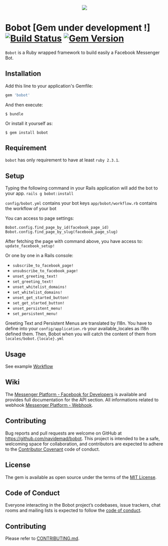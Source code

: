 <p align="center">
   <img src="https://raw.githubusercontent.com/navidemad/bobot/master/assets/images/bobot-logo.png"/>
</p>

# Bobot [Gem under development !][![Build Status](https://travis-ci.org/navidemad/bobot.svg?branch=master)](https://travis-ci.org/navidemad/bobot) [![Gem Version](https://img.shields.io/gem/v/bobot.svg?style=flat)](https://rubygems.org/gems/bobot)
`Bobot` is a Ruby wrapped framework to build easily a Facebook Messenger Bot.

## Installation
Add this line to your application's Gemfile:

```ruby
gem 'bobot'
```

And then execute:

    $ bundle

Or install it yourself as:

    $ gem install bobot

## Requirement
`bobot` has only requirement to have at least `ruby 2.3.1`.

## Setup

Typing the following command in your Rails application will add the bot to your app.
`rails g bobot:install`

`config/bobot.yml` contains your bot keys
`app/bobot/workflow.rb` contains the workflow of your bot

You can access to page settings:
```
Bobot.config.find_page_by_id(facebook_page_id)
Bobot.config.find_page_by_slug(facebook_page_slug)
```

After fetching the page with command above, you have access to:
`update_facebook_setup!`

Or one by one in a Rails console:
- `subscribe_to_facebook_page!`
- `unsubscribe_to_facebook_page!`
- `unset_greeting_text!`
- `set_greeting_text!`
- `unset_whitelist_domains!`
- `set_whitelist_domains!`
- `unset_get_started_button!`
- `set_get_started_button!`
- `unset_persistent_menu!`
- `set_persistent_menu!`

Greeting Text and Persistent Menus are translated by I18n.
You have to define into your `config/application.rb` your available_locales as I18n defined them.
Then, Bobot when you will catch the content of them from `locales/bobot.{locale}.yml`

## Usage
See example [Workflow](BOBOT_WORKFLOW.md)
## Wiki
The [Messenger Platform - Facebook for Developers](https://developers.facebook.com/docs/messenger-platform) is available and provides full documentation for the API section.
All informations related to webhook [Messenger Platform - Webhook](https://developers.facebook.com/docs/messenger-platform/webhook-reference).

## Contributing
Bug reports and pull requests are welcome on GitHub at https://github.com/navidemad/bobot.
This project is intended to be a safe, welcoming space for collaboration, and contributors are expected to adhere to the [Contributor Covenant](http://contributor-covenant.org) code of conduct.

## License
The gem is available as open source under the terms of the [MIT License](MIT-LICENSE).

## Code of Conduct
Everyone interacting in the Bobot project’s codebases, issue trackers, chat rooms and mailing lists is expected to follow the [code of conduct](https://github.com/navidemad/bobot/blob/master/CODE_OF_CONDUCT.md).

## Contributing
Please refer to [CONTRIBUTING.md](CONTRIBUTING.md).
